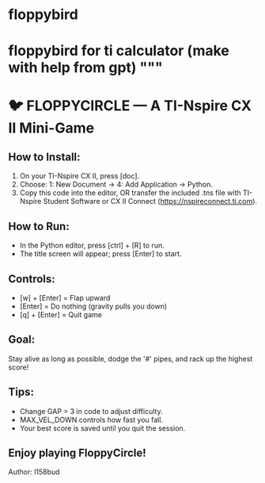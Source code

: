 # floppybird
floppybird for ti calculator (make with help from gpt)
"""
=============================================
 🐦 FLOPPYCIRCLE — A TI-Nspire CX II Mini-Game
=============================================

How to Install:
---------------
1. On your TI-Nspire CX II, press [doc].
2. Choose: 1: New Document → 4: Add Application → Python.
3. Copy this code into the editor, OR
   transfer the included .tns file with TI-Nspire Student Software
   or CX II Connect (https://nspireconnect.ti.com).

How to Run:
-----------
- In the Python editor, press [ctrl] + [R] to run.
- The title screen will appear; press [Enter] to start.

Controls:
---------
- [w] + [Enter] = Flap upward
- [Enter]       = Do nothing (gravity pulls you down)
- [q] + [Enter] = Quit game

Goal:
-----
Stay alive as long as possible, dodge the '#' pipes,
and rack up the highest score!

Tips:
-----
- Change GAP = 3 in code to adjust difficulty.
- MAX_VEL_DOWN controls how fast you fall.
- Your best score is saved until you quit the session.

Enjoy playing FloppyCircle!
---------------------------------------------
Author: l158bud
